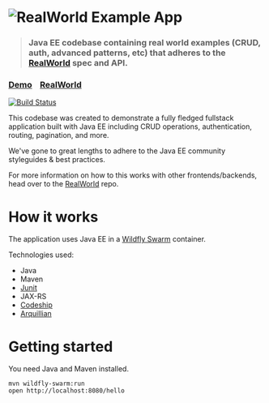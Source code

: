 # ![RealWorld Example App](logo.png)

> ### Java EE codebase containing real world examples (CRUD, auth, advanced patterns, etc) that adheres to the [RealWorld](https://github.com/gothinkster/realworld) spec and API.


### [Demo](https://github.com/gothinkster/realworld)&nbsp;&nbsp;&nbsp;&nbsp;[RealWorld](https://github.com/gothinkster/realworld)

[![Build Status](https://travis-ci.com/pkuijpers/realworld-java-ee.svg?branch=master)](https://travis-ci.com/pkuijpers/realworld-java-ee)

This codebase was created to demonstrate a fully fledged fullstack application built with Java EE including CRUD operations, authentication, routing, pagination, and more.

We've gone to great lengths to adhere to the Java EE community styleguides & best practices.

For more information on how to this works with other frontends/backends, head over to the [RealWorld](https://github.com/gothinkster/realworld) repo.


# How it works

The application uses Java EE in a [Wildfly Swarm](http://wildfly-swarm.io) container.

Technologies used:

* Java
* Maven
* [Junit](https://junit.org/junit4/)
* JAX-RS
* [Codeship](https://app.codeship.com/projects/281870)
* [Arquillian](http://arquillian.org)

# Getting started

You need Java and Maven installed.

    mvn wildfly-swarm:run
    open http://localhost:8080/hello

